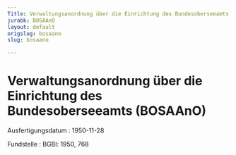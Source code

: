 ```yaml
---
Title: Verwaltungsanordnung über die Einrichtung des Bundesoberseeamts
jurabk: BOSAAnO
layout: default
origslug: bosaano
slug: bosaano

---
```


# Verwaltungsanordnung über die Einrichtung des Bundesoberseeamts (BOSAAnO)

Ausfertigungsdatum
:   1950-11-28

Fundstelle
:   BGBl: 1950, 768

